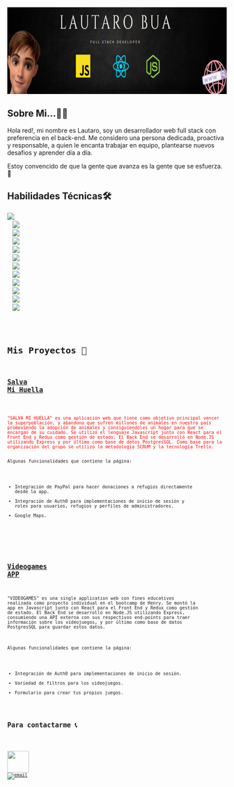 <p align="right">
  <img height="200" src="./assets/yo.PNG" />
</p>

## Sobre Mi...🙋‍♂️​
Hola red!, mi nombre es Lautaro, soy un desarrollador web full stack con preferencia en el back-end. Me considero una persona dedicada, proactiva y responsable, a quien le encanta trabajar en equipo, plantearse nuevos desafios y aprender día a día.

Estoy convencido de que la gente que avanza es la gente que se esfuerza. 💪​

## Habilidades Técnicas ​🛠️​

<p>
  <code><img width="15%" src="https://www.vectorlogo.zone/logos/javascript/javascript-ar21.svg"><code>
  <code><img width="15%" src="https://www.vectorlogo.zone/logos/w3_html5/w3_html5-ar21.svg"></code>
  <code><img width="15%" src="https://www.vectorlogo.zone/logos/w3_css/w3_css-ar21.svg"></code>
  <code><img width="15%" src="https://www.vectorlogo.zone/logos/typescriptlang/typescriptlang-ar21.svg"></code>
  <code><img width="15%" src="https://www.vectorlogo.zone/logos/reactjs/reactjs-ar21.svg"></code>
  <code><img width="15%" src="https://raw.githubusercontent.com/prplx/svg-logos/5585531d45d294869c4eaab4d7cf2e9c167710a9/svg/redux.svg"></code>
  <code><img width="15%" src="https://www.vectorlogo.zone/logos/getbootstrap/getbootstrap-ar21.svg"></code>
  <code><img width="15%" src="https://www.vectorlogo.zone/logos/nodejs/nodejs-ar21.svg"></code>
  <code><img width="15%" src="https://www.vectorlogo.zone/logos/expressjs/expressjs-ar21.svg"></code>
  <code><img width="15%" src="https://www.vectorlogo.zone/logos/postgresql/postgresql-ar21.svg"></code>
  <code><img width="15%" src="https://www.vectorlogo.zone/logos/git-scm/git-scm-ar21.svg"></code>
  <code><img width="15%" src="https://www.vectorlogo.zone/logos/getpostman/getpostman-ar21.svg"></code>
</p>

# Mis Proyectos​ 💼​
<a href="https://salva-mi-huella.vercel.app/" target="_blank"><h2>Salva Mi Huella</h2></a>

<p style= color:red >
"SALVA MI HUELLA" es una aplicación web que tiene como objetivo principal vencer la superpoblación, y abandono que sufren millones de animales en nuestro país promoviendo la adopción de animales y consiguiendoles un hogar para que se encargan de su cuidado. Se utilizó el lenguaje Javascript junto con React para el Front End y Redux como gestión de estado. El Back End se desarrolló en Node.JS utilizando Express y por último como base de datos PostgresSQL. Como base para la organización del grupo se utilizó la metodología SCRUM y la tecnología Trello.

Algunas funcionalidades que contiene la página:
- Integración de PayPal para hacer donaciones a refugios directamente desde la app.
- Integración de Auth0 para implementaciones de inicio de sesión y roles para usuarios, refugios y perfiles de administradores.
- Google Maps.
</p>


<a href="https://github.com/Lauti0122/Video_Games_PI" target="_blank"><h2>Videogames APP</h2></a>

 "VIDEOGAMES" es una single application web con fines educativos realizada como proyecto individual en el bootcamp de Henry. Se montó la app en Javascript junto con React para el Front End y Redux como gestión de estado. El Back End se desarrolló en Node.JS utilizando Express, consumiendo una API externa con sus respectivos end-points para traer información sobre los videojuegos, y por último como base de datos PostgresSQL para guardar estos datos.

Algunas funcionalidades que contiene la página:
- Integración de Auth0 para implementaciones de inicio de sesión.
- Variedad de filtros para los videojuegos.
- Formulario para crear tus propios juegos.

## Para contactarme 📞​

<p align="left">
<a href="https://www.linkedin.com/in/lautarobua-full-stack-developer/" target="blank"><img align="center" src="https://cdn-icons-png.flaticon.com/512/145/145807.png" height="50" width="50" /></a>
<a href="mailto:lautarobua.10@gmail.com" target="blank"><img align="center" src="https://cdn-icons-png.flaticon.com/512/732/732200.png" alt="email" height="50" width="50" /></a>
</p>






